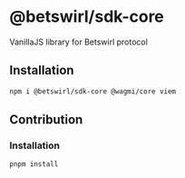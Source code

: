 # @betswirl/sdk-core

VanillaJS library for Betswirl protocol

## Installation

```bash
npm i @betswirl/sdk-core @wagmi/core viem
```

## Contribution

### Installation

```bash
pnpm install
```


